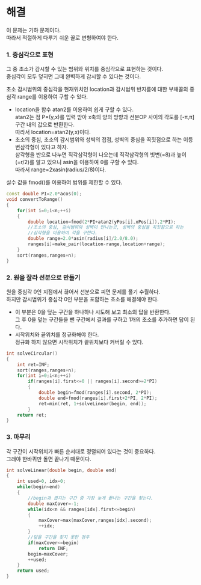 # 해결
이 문제는 기하 문제이다.  
따라서 적절하게 다루기 쉬운 꼴로 변형하여야 한다.  
### 1. 중심각으로 표현
그 중 초소가 감시할 수 있는 범위와 위치를 중심각으로 표현하는 것이다.  
중심각이 모두 덮히면 그때 완벽하게 감시할 수 있다는 것이다.  

초소 감시범위의 중심각을 현재위치인 location과 감시범위 반지름에 대한 부채꼴의 중심각 range를 이용하여 구할 수 있다.  

- location을 함수 atan2를 이용하여 쉽게 구할 수 있다.  
atan2는 점 P=(y,x)를 입력 받아 x축의 양의 방향과 선분OP 사이의 각도를 [-π,π]구간 내의 값으로 반환한다.  
따라서 location=atan2(y,x)이다.  
- 초소의 중심, 초소의 감시범위와 성벽의 접점, 성벽의 중심을 꼭짓점으로 하는 이등변삼각형이 있다고 하자.  
삼각형을 반으로 나누면 직각삼각형이 나오는데 직각삼각형의 빗변(=8)과 높이(=r/2)를 알고 있으니 asin을 이용하여 θ를 구할 수 있다.  
따라서 range=2xasin(radius/2/8)이다.  

실수 값을 fmod()를 이용하여 범위를 제한할 수 있다.  
```c++
const double PI=2.0*acos(0);
void convertToRange()
{
    for(int i=0;i<n;++i)
    {
        double location=fmod(2*PI+atan2(yPos[i],xPos[i]),2*PI);
        //초소의 중심, 감시범위와 성벽이 만나는곳, 성벽의 중심을 꼭짓점으로 하는
        //삼각형을 이용하여 각을 구한다.
        double range=2.0*asin(radius[i]/2.0/8.0);
        ranges[i]=make_pair(location-range,location+range);
    }
    sort(ranges,ranges+n);
}
```

### 2. 원을 잘라 선분으로 만들기
원을 중심각 0인 지점에서 끊어서 선분으로 피면 문제를 풀기 수월하다.  
하지만 감시범위가 중심각 0인 부분을 포함하는 초소를 해결해야 한다.  
- 이 부분은 0을 덮는 구간을 하나하나 시도해 보고 최소의 답을 반환한다.  
그 후 0을 덮는 구간들을 뺀 구간에서 결과를 구하고 1개의 초소를 추가하면 답이 된다.  
- 시작위치와 끝위치를 정규화해야 한다.  
정규화 하지 않으면 시작위치가 끝위치보다 커버릴 수 있다.  
```c++
int solveCircular()
{
    int ret=INF;
    sort(ranges,ranges+n);
    for(int i=0;i<n;++i)
        if(ranges[i].first<=0 || ranges[i].second>=2*PI)
        {
            double begin=fmod(ranges[i].second, 2*PI);
            double end=fmod(ranges[i].first+2*PI, 2*PI);
            ret=min(ret, 1+solveLinear(begin, end));
        }
    return ret;
}
```
### 3. 마무리 
각 구간이 시작위치가 빠른 순서대로 정렬되어 있다는 것이 중요하다.  
그래야 한바퀴만 돌면 끝나기 때문이다.  
```c++
int solveLinear(double begin, double end)
{
    int used=0, idx=0;
    while(begin<end)
    {
        //begin과 겹치는 구간 중 가장 늦게 끝나는 구간을 찾는다.
        double maxCover=-1;
        while(idx<n && ranges[idx].first<=begin)
        {
            maxCover=max(maxCover,ranges[idx].second);
            ++idx;
        }
        //덮을 구간을 찾지 못한 경우
        if(maxCover<=begin)
            return INF;
        begin=maxCover;
        ++used;
    }
    return used;
}
```
